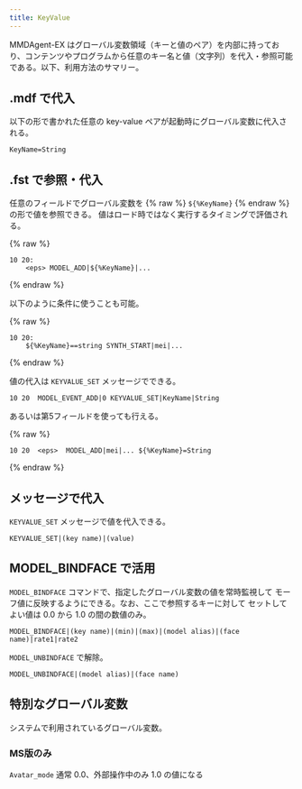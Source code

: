 ```yaml
---
title: KeyValue
---
```


MMDAgent-EX はグローバル変数領域（キーと値のペア）を内部に持っており、コンテンツやプログラムから任意のキー名と値（文字列）を代入・参照可能である。以下、利用方法のサマリー。

## .mdf で代入

以下の形で書かれた任意の key-value ペアが起動時にグローバル変数に代入される。

```text
KeyName=String
```

## .fst で参照・代入

任意のフィールドでグローバル変数を {% raw %} `${%KeyName}` {% endraw %}の形で値を参照できる。
値はロード時ではなく実行するタイミングで評価される。

{% raw %}
```text
10 20:
    <eps> MODEL_ADD|${%KeyName}|...
```
{% endraw %}

以下のように条件に使うことも可能。

{% raw %}
```text
10 20:
    ${%KeyName}==string SYNTH_START|mei|...
```
{% endraw %}

値の代入は `KEYVALUE_SET` メッセージでできる。

```text
10 20  MODEL_EVENT_ADD|0 KEYVALUE_SET|KeyName|String
```

あるいは第5フィールドを使っても行える。

{% raw %}
```text
10 20  <eps>  MODEL_ADD|mei|... ${%KeyName}=String
```
{% endraw %}

## メッセージで代入

`KEYVALUE_SET` メッセージで値を代入できる。

```text
KEYVALUE_SET|(key name)|(value)
```

## MODEL_BINDFACE で活用

`MODEL_BINDFACE` コマンドで、指定したグローバル変数の値を常時監視して
モーフ値に反映するようにできる。なお、ここで参照するキーに対して
セットしてよい値は 0.0 から 1.0 の間の数値のみ。

```text
MODEL_BINDFACE|(key name)|(min)|(max)|(model alias)|(face name)|rate1|rate2
```

`MODEL_UNBINDFACE` で解除。

```text
MODEL_UNBINDFACE|(model alias)|(face name)
```

## 特別なグローバル変数

システムで利用されているグローバル変数。

### MS版のみ

`Avatar_mode` 通常 0.0、外部操作中のみ 1.0 の値になる
